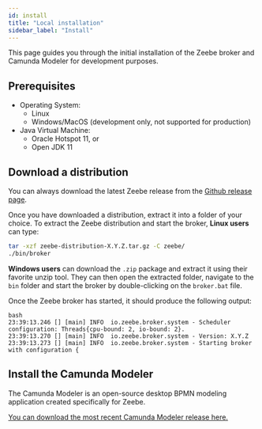 ```yaml
---
id: install
title: "Local installation"
sidebar_label: "Install"
---
```


This page guides you through the initial installation of the Zeebe broker and Camunda Modeler for development purposes.

## Prerequisites

- Operating System:
  - Linux
  - Windows/MacOS (development only, not supported for production)
- Java Virtual Machine:
  - Oracle Hotspot 11, or
  - Open JDK 11

## Download a distribution

You can always download the latest Zeebe release from the [Github release page](https://github.com/zeebe-io/zeebe/releases).

Once you have downloaded a distribution, extract it into a folder of your choice. To extract the Zeebe distribution and start the broker, **Linux users** can type:

```bash
tar -xzf zeebe-distribution-X.Y.Z.tar.gz -C zeebe/
./bin/broker
```

**Windows users** can download the `.zip` package and extract it using their favorite unzip tool. They can then open the extracted folder, navigate to the `bin` folder and start the broker by double-clicking on the `broker.bat` file.

Once the Zeebe broker has started, it should produce the following output:

```
bash
23:39:13.246 [] [main] INFO  io.zeebe.broker.system - Scheduler configuration: Threads{cpu-bound: 2, io-bound: 2}.
23:39:13.270 [] [main] INFO  io.zeebe.broker.system - Version: X.Y.Z
23:39:13.273 [] [main] INFO  io.zeebe.broker.system - Starting broker with configuration {
```

## Install the Camunda Modeler

The Camunda Modeler is an open-source desktop BPMN modeling application created specifically for Zeebe.

[You can download the most recent Camunda Modeler release here.](https://camunda.com/download/modeler/)
